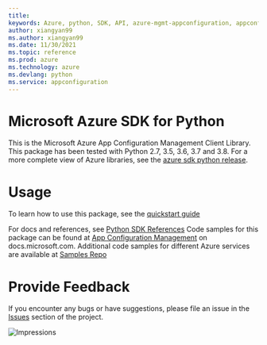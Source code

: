 ```yaml
---
title: 
keywords: Azure, python, SDK, API, azure-mgmt-appconfiguration, appconfiguration
author: xiangyan99
ms.author: xiangyan99
ms.date: 11/30/2021
ms.topic: reference
ms.prod: azure
ms.technology: azure
ms.devlang: python
ms.service: appconfiguration
---
```


# Microsoft Azure SDK for Python

This is the Microsoft Azure App Configuration Management Client Library.
This package has been tested with Python 2.7, 3.5, 3.6, 3.7 and 3.8.
For a more complete view of Azure libraries, see the [azure sdk python release](https://aka.ms/azsdk/python/all).


# Usage


To learn how to use this package, see the [quickstart guide](https://aka.ms/azsdk/python/mgmt)


 
For docs and references, see [Python SDK References](https://docs.microsoft.com/python/api/overview/azure/?view=azure-python-preview)
Code samples for this package can be found at [App Configuration Management](https://docs.microsoft.com/samples/browse/?languages=python&term=Getting%20started%20-%20Managing&terms=Getting%20started%20-%20Managing) on docs.microsoft.com.
Additional code samples for different Azure services are available at [Samples Repo](https://aka.ms/azsdk/python/mgmt/samples)


# Provide Feedback

If you encounter any bugs or have suggestions, please file an issue in the
[Issues](https://github.com/Azure/azure-sdk-for-python/issues)
section of the project. 


![Impressions](https://azure-sdk-impressions.azurewebsites.net/api/impressions/azure-sdk-for-python%2Fazure-mgmt-appconfiguration%2FREADME.png)

